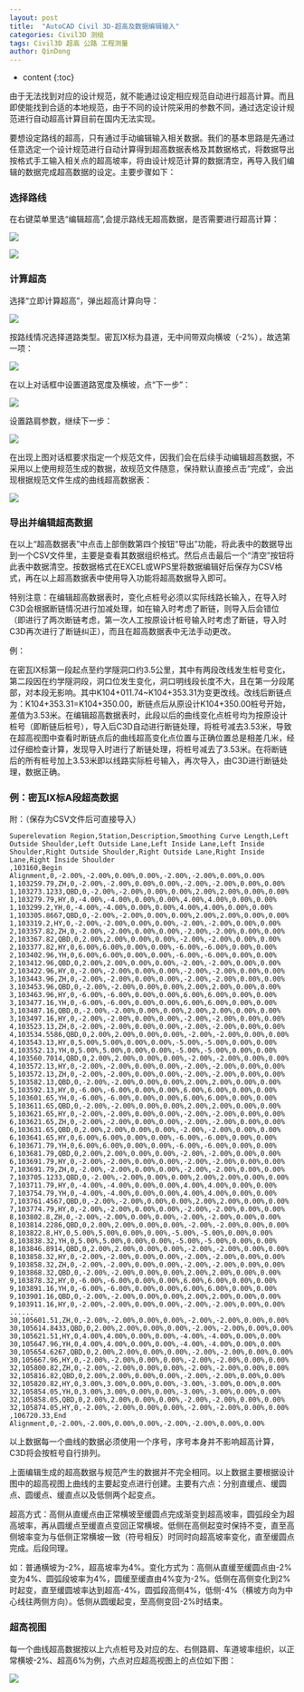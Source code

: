 ```yaml
---
layout: post
title:  "AutoCAD Civil 3D-超高及数据编辑输入"
categories: Civil3D 测绘
tags: Civil3D 超高 公路 工程测量
author: QinDong
---
```

* content
{:toc}

由于无法找到对应的设计规范，就不能通过设定相应规范自动进行超高计算。而且即使能找到合适的本地规范，由于不同的设计院采用的参数不同，通过选定设计规范进行自动超高计算目前在国内无法实现。

要想设定路线的超高，只有通过手动编辑输入相关数据。我们的基本思路是先通过任意选定一个设计规范进行自动计算得到超高数据表格及其数据格式，将数据导出按格式手工输入相关点的超高坡率，将由设计规范计算的数据清空，再导入我们编辑的数据完成超高数据的设定。主要步骤如下：




### 选择路线

在右键菜单里选“编辑超高”,会提示路线无超高数据，是否需要进行超高计算：

![](/img/2019/20190803-civil3d-superelevation-data-edit-01.png)

![](/img/2019/20190803-civil3d-superelevation-data-edit-02.png)

### 计算超高

选择“立即计算超高”，弹出超高计算向导：

![](/img/2019/20190803-civil3d-superelevation-data-edit-03.png)

按路线情况选择道路类型。密瓦IX标为县道，无中间带双向横坡（-2%），故选第一项：

![](/img/2019/20190803-civil3d-superelevation-data-edit-04.png)

在以上对话框中设置道路宽度及横坡，点“下一步”：

![](/img/2019/20190803-civil3d-superelevation-data-edit-05.png)

设置路肩参数，继续下一步：

![](/img/2019/20190803-civil3d-superelevation-data-edit-06.png)

在出现上图对话框要求指定一个规范文件，因我们会在后续手动编辑超高数据，不采用以上使用规范生成的数据，故规范文件随意，保持默认直接点击“完成”，会出现根据规范文件生成的曲线超高数据表：

![](/img/2019/20190803-civil3d-superelevation-data-edit-07.png)

### 导出并编辑超高数据

在以上“超高数据表”中点击上部倒数第四个按钮“导出”功能，将此表中的数据导出到一个CSV文件里，主要是查看其数据组织格式。然后点击最后一个“清空”按钮将此表中数据清空。按数据格式在EXCEL或WPS里将数据编辑好后保存为CSV格式，再在以上超高数据表中使用导入功能将超高数据导入即可。

特别注意：在编辑超高数据表时，变化点桩号必须以实际线路长输入，在导入时C3D会根据断链情况进行加减处理，如在输入时考虑了断链，则导入后会错位（即进行了两次断链考虑，第一次人工按原设计桩号输入时考虑了断链，导入时C3D再次进行了断链纠正），而且在超高数据表中无法手动更改。

例：

在密瓦IX标第一段起点至约学隧洞口约3.5公里，其中有两段改线发生桩号变化，第二段因在约学隧洞段，洞口位发生变化，洞口明线段长度不大，且在第一分段尾部，对本段无影响。其中K104+011.74~K104+353.31为变更改线。改线后断链点为：K104+353.31=K104+350.00，断链点后从原设计K104+350.00桩号开始，差值为3.53米。在编辑超高数据表时，此段以后的曲线变化点桩号均为按原设计桩号（即断链后桩号），导入后C3D自动进行断链处理，将桩号减去3.53米，导致在超高视图中查看时断链点后的曲线超高变化点位置与正确位置总是相差几米，经过仔细检查计算，发现导入时进行了断链处理，将桩号减去了3.53米。在将断链后的所有桩号加上3.53米即以线路实际桩号输入，再次导入，由C3D进行断链处理，数据正确。

### 例：密瓦IX标A段超高数据

附：（保存为CSV文件后可直接导入）

```
Superelevation Region,Station,Description,Smoothing Curve Length,Left Outside Shoulder,Left Outside Lane,Left Inside Lane,Left Inside Shoulder,Right Outside Shoulder,Right Outside Lane,Right Inside Lane,Right Inside Shoulder
,103160,Begin Alignment,0,-2.00%,-2.00%,0.00%,0.00%,-2.00%,-2.00%,0.00%,0.00%
1,103259.79,ZH,0,-2.00%,-2.00%,0.00%,0.00%,-2.00%,-2.00%,0.00%,0.00%
1,103273.1233,QBD,0,-2.00%,-2.00%,0.00%,0.00%,2.00%,2.00%,0.00%,0.00%
1,103279.79,HY,0,-4.00%,-4.00%,0.00%,0.00%,4.00%,4.00%,0.00%,0.00%
1,103299.2,YH,0,-4.00%,-4.00%,0.00%,0.00%,4.00%,4.00%,0.00%,0.00%
1,103305.8667,QBD,0,-2.00%,-2.00%,0.00%,0.00%,2.00%,2.00%,0.00%,0.00%
1,103319.2,HY,0,-2.00%,-2.00%,0.00%,0.00%,-2.00%,-2.00%,0.00%,0.00%
2,103357.82,ZH,0,-2.00%,-2.00%,0.00%,0.00%,-2.00%,-2.00%,0.00%,0.00%
2,103367.82,QBD,0,2.00%,2.00%,0.00%,0.00%,-2.00%,-2.00%,0.00%,0.00%
2,103377.82,HY,0,6.00%,6.00%,0.00%,0.00%,-6.00%,-6.00%,0.00%,0.00%
2,103402.96,YH,0,6.00%,6.00%,0.00%,0.00%,-6.00%,-6.00%,0.00%,0.00%
2,103412.96,QBD,0,2.00%,2.00%,0.00%,0.00%,-2.00%,-2.00%,0.00%,0.00%
2,103422.96,HY,0,-2.00%,-2.00%,0.00%,0.00%,-2.00%,-2.00%,0.00%,0.00%
3,103443.96,ZH,0,-2.00%,-2.00%,0.00%,0.00%,-2.00%,-2.00%,0.00%,0.00%
3,103453.96,QBD,0,-2.00%,-2.00%,0.00%,0.00%,2.00%,2.00%,0.00%,0.00%
3,103463.96,HY,0,-6.00%,-6.00%,0.00%,0.00%,6.00%,6.00%,0.00%,0.00%
3,103477.16,YH,0,-6.00%,-6.00%,0.00%,0.00%,6.00%,6.00%,0.00%,0.00%
3,103487.16,QBD,0,-2.00%,-2.00%,0.00%,0.00%,2.00%,2.00%,0.00%,0.00%
3,103497.16,HY,0,-2.00%,-2.00%,0.00%,0.00%,-2.00%,-2.00%,0.00%,0.00%
4,103523.13,ZH,0,-2.00%,-2.00%,0.00%,0.00%,-2.00%,-2.00%,0.00%,0.00%
4,103534.5586,QBD,0,2.00%,2.00%,0.00%,0.00%,-2.00%,-2.00%,0.00%,0.00%
4,103543.13,HY,0,5.00%,5.00%,0.00%,0.00%,-5.00%,-5.00%,0.00%,0.00%
4,103552.13,YH,0,5.00%,5.00%,0.00%,0.00%,-5.00%,-5.00%,0.00%,0.00%
4,103560.7014,QBD,0,2.00%,2.00%,0.00%,0.00%,-2.00%,-2.00%,0.00%,0.00%
4,103572.13,HY,0,-2.00%,-2.00%,0.00%,0.00%,-2.00%,-2.00%,0.00%,0.00%
5,103572.13,ZH,0,-2.00%,-2.00%,0.00%,0.00%,-2.00%,-2.00%,0.00%,0.00%
5,103582.13,QBD,0,-2.00%,-2.00%,0.00%,0.00%,2.00%,2.00%,0.00%,0.00%
5,103592.13,HY,0,-6.00%,-6.00%,0.00%,0.00%,6.00%,6.00%,0.00%,0.00%
5,103601.65,YH,0,-6.00%,-6.00%,0.00%,0.00%,6.00%,6.00%,0.00%,0.00%
5,103611.65,QBD,0,-2.00%,-2.00%,0.00%,0.00%,2.00%,2.00%,0.00%,0.00%
5,103621.65,HY,0,-2.00%,-2.00%,0.00%,0.00%,-2.00%,-2.00%,0.00%,0.00%
6,103621.65,ZH,0,-2.00%,-2.00%,0.00%,0.00%,-2.00%,-2.00%,0.00%,0.00%
6,103631.65,QBD,0,2.00%,2.00%,0.00%,0.00%,-2.00%,-2.00%,0.00%,0.00%
6,103641.65,HY,0,6.00%,6.00%,0.00%,0.00%,-6.00%,-6.00%,0.00%,0.00%
6,103671.79,YH,0,6.00%,6.00%,0.00%,0.00%,-6.00%,-6.00%,0.00%,0.00%
6,103681.79,QBD,0,2.00%,2.00%,0.00%,0.00%,-2.00%,-2.00%,0.00%,0.00%
6,103691.79,HY,0,-2.00%,-2.00%,0.00%,0.00%,-2.00%,-2.00%,0.00%,0.00%
7,103691.79,ZH,0,-2.00%,-2.00%,0.00%,0.00%,-2.00%,-2.00%,0.00%,0.00%
7,103705.1233,QBD,0,-2.00%,-2.00%,0.00%,0.00%,2.00%,2.00%,0.00%,0.00%
7,103711.79,HY,0,-4.00%,-4.00%,0.00%,0.00%,4.00%,4.00%,0.00%,0.00%
7,103754.79,YH,0,-4.00%,-4.00%,0.00%,0.00%,4.00%,4.00%,0.00%,0.00%
7,103761.4567,QBD,0,-2.00%,-2.00%,0.00%,0.00%,2.00%,2.00%,0.00%,0.00%
7,103774.79,HY,0,-2.00%,-2.00%,0.00%,0.00%,-2.00%,-2.00%,0.00%,0.00%
8,103802.8,ZH,0,-2.00%,-2.00%,0.00%,0.00%,-2.00%,-2.00%,0.00%,0.00%
8,103814.2286,QBD,0,2.00%,2.00%,0.00%,0.00%,-2.00%,-2.00%,0.00%,0.00%
8,103822.8,HY,0,5.00%,5.00%,0.00%,0.00%,-5.00%,-5.00%,0.00%,0.00%
8,103838.32,YH,0,5.00%,5.00%,0.00%,0.00%,-5.00%,-5.00%,0.00%,0.00%
8,103846.8914,QBD,0,2.00%,2.00%,0.00%,0.00%,-2.00%,-2.00%,0.00%,0.00%
8,103858.32,HY,0,-2.00%,-2.00%,0.00%,0.00%,-2.00%,-2.00%,0.00%,0.00%
9,103858.32,ZH,0,-2.00%,-2.00%,0.00%,0.00%,-2.00%,-2.00%,0.00%,0.00%
9,103868.32,QBD,0,-2.00%,-2.00%,0.00%,0.00%,2.00%,2.00%,0.00%,0.00%
9,103878.32,HY,0,-6.00%,-6.00%,0.00%,0.00%,6.00%,6.00%,0.00%,0.00%
9,103891.16,YH,0,-6.00%,-6.00%,0.00%,0.00%,6.00%,6.00%,0.00%,0.00%
9,103901.16,QBD,0,-2.00%,-2.00%,0.00%,0.00%,2.00%,2.00%,0.00%,0.00%
9,103911.16,HY,0,-2.00%,-2.00%,0.00%,0.00%,-2.00%,-2.00%,0.00%,0.00%
......
30,105601.51,ZH,0,-2.00%,-2.00%,0.00%,0.00%,-2.00%,-2.00%,0.00%,0.00%
30,105614.8433,QBD,0,2.00%,2.00%,0.00%,0.00%,-2.00%,-2.00%,0.00%,0.00%
30,105621.51,HY,0,4.00%,4.00%,0.00%,0.00%,-4.00%,-4.00%,0.00%,0.00%
30,105647.96,YH,0,4.00%,4.00%,0.00%,0.00%,-4.00%,-4.00%,0.00%,0.00%
30,105654.6267,QBD,0,2.00%,2.00%,0.00%,0.00%,-2.00%,-2.00%,0.00%,0.00%
30,105667.96,HY,0,-2.00%,-2.00%,0.00%,0.00%,-2.00%,-2.00%,0.00%,0.00%
32,105800.82,ZH,0,-2.00%,-2.00%,0.00%,0.00%,-2.00%,-2.00%,0.00%,0.00%
32,105816.82,QBD,0,2.00%,2.00%,0.00%,0.00%,-2.00%,-2.00%,0.00%,0.00%
32,105820.82,HY,0,3.00%,3.00%,0.00%,0.00%,-3.00%,-3.00%,0.00%,0.00%
32,105854.05,YH,0,3.00%,3.00%,0.00%,0.00%,-3.00%,-3.00%,0.00%,0.00%
32,105858.05,QBD,0,2.00%,2.00%,0.00%,0.00%,-2.00%,-2.00%,0.00%,0.00%
32,105874.05,HY,0,-2.00%,-2.00%,0.00%,0.00%,-2.00%,-2.00%,0.00%,0.00%
,106720.33,End Alignment,0,-2.00%,-2.00%,0.00%,0.00%,-2.00%,-2.00%,0.00%,0.00%
```

以上数据每一个曲线的数据必须使用一个序号，序号本身并不影响超高计算，C3D将会按桩号自行排列。

上面编辑生成的超高数据与规范产生的数据并不完全相同。以上数据主要根据设计图中的超高视图上曲线的主要起变点进行创建。主要有六点：分别直缓点、缓圆点、圆缓点、缓直点以及低侧两个起变点。

超高方式：高侧从直缓点由正常横坡至缓圆点完成渐变到超高坡率，圆弧段全为超高坡率，再从圆缓点至缓直点变回正常横坡。低侧在高侧起变时保持不变，直至高侧坡率变为与低侧正常横坡一致（符号相反）时同时向超高坡率变化，直至缓圆点完成。后段同理。

如：普通横坡为-2%，超高坡率为4%。变化方式为：高侧从直缓至缓圆点由-2%变为4%、圆弧段坡率为4%，圆缓至缓直由4%变为-2%。低侧在高侧变化到2%时起变，直至缓圆坡率达到超高-4%，圆弧段高侧4%，低侧-4%（横坡方向为中心线往两侧方向）。低侧从圆缓起变，至高侧变回-2%时结束。

### 超高视图

每一个曲线超高数据按以上六点桩号及对应的左、右侧路肩、车道坡率组织，以正常横坡-2%、超高6%为例，六点对应超高视图上的点位如下图：

![](/img/2019/20190803-civil3d-superelevation-data-edit-08.png)
